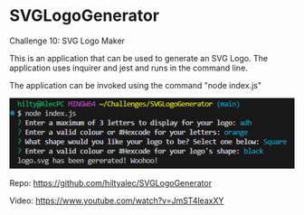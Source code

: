 # SVGLogoGenerator

Challenge 10: SVG Logo Maker

This is an application that can be used to generate an SVG Logo. The application uses inquirer and jest and runs in the command line.

The application can be invoked using the command "node index.js"

![alt text](assets/image.png)

Repo: https://github.com/hiltyalec/SVGLogoGenerator

Video: https://www.youtube.com/watch?v=JmST4leaxXY